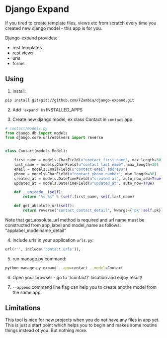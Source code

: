 Django Expand
=============

If you tired to create template files, views etc from scratch every time you created new django model - this app is for you.

Django-expand provides:

* rest templates
* rest views
* urls
* forms

Using
-----

1. Install:

```bash
pip install git+git://github.com/FZambia/django-expand.git
```

2. Add `'expand'` in INSTALLED_APPS

3. Create new django model, ex class Contact in `contact` app:

```python
# contact/models.py
from django.db import models
from django.core.urlresolvers import reverse


class Contact(models.Model):

	first_name = models.CharField(u"contact first name", max_length=30)
	last_name = models.CharField(u"contact last name", max_length=30)
	email = models.EmailField(u"contact email address")
	phone = models.CharField(u"contact phone number", max_length=30)
	created_at = models.DateTimeField(u"created at", auto_now_add=True)
	updated_at = models.DateTimeField(u"updated_at", auto_now=True)

	def __unicode__(self):
		return "%s %s" % (self.first_name, self.last_name)

	def get_absolute_url(self):
		return reverse("contact_contact_detail", kwargs={'pk':self.pk})
```

Note that get_absolute_url method is required and url name must be
constructed from app_label and model_name as follows: "applabel_modelname_detail"

4. Include urls in your application `urls.py`:

```python
url(r'', include('contact.urls')),
```

5. run manage.py command:

```bash
python manage.py expand --app=contact --model=Contact
```

6. Open your browser - go to '/contact/' location and enjoy result!

7. `--append` command line flag can help you to create anothe model from the same app.


Limitations
-----------

This tool is nice for new projects when you do not have any files in app yet.
This is just a start point which helps you to begin and makes some routine 
things instead of you. But nothing more.